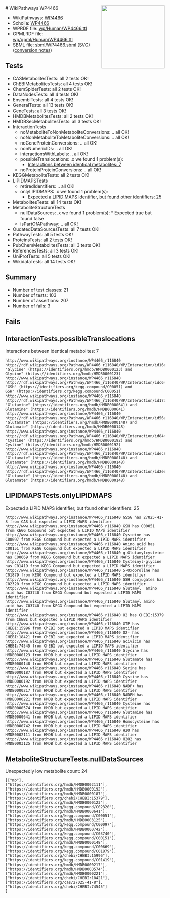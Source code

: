 <img style="float: right; width: 200px" src="../logo.png" />
# WikiPathways WP4466

* WikiPathways: [WP4466](https://identifiers.org/wikipathways:WP4466)
* Scholia: [WP4466](https://scholia.toolforge.org/wikipathways/WP4466)
* WPRDF file: [wp/Human/WP4466.ttl](../wp/Human/WP4466.ttl)
* GPMLRDF file: [wp/gpml/Human/WP4466.ttl](../wp/gpml/Human/WP4466.ttl)
* SBML file: [sbml/WP4466.sbml](../sbml/WP4466.sbml) ([SVG](../sbml/WP4466.svg)) ([conversion notes](../sbml/WP4466.txt))

## Tests
* CASMetabolitesTests: all 2 tests OK!
* ChEBIMetabolitesTests: all 4 tests OK!
* ChemSpiderTests: all 2 tests OK!
* DataNodesTests: all 4 tests OK!
* EnsemblTests: all 4 tests OK!
* GeneralTests: all 13 tests OK!
* GeneTests: all 3 tests OK!
* HMDBMetabolitesTests: all 2 tests OK!
* HMDBSecMetabolitesTests: all 3 tests OK!
* InteractionTests
    * noMetaboliteToNonMetaboliteConversions: .. all OK!
    * noNonMetaboliteToMetaboliteConversions: .. all OK!
    * noGeneProteinConversions: .. all OK!
    * nonNumericIDs: .. all OK!
    * interactionsWithLabels: .. all OK!
    * possibleTranslocations: .x we found 1 problem(s):
        * [Interactions between identical metabolites: 7](#d59038ca)
    * noProteinProteinConversions: .. all OK!
* KEGGMetaboliteTests: all 2 tests OK!
* LIPIDMAPSTests
    * retiredIdentifiers: .. all OK!
    * onlyLIPIDMAPS: .x we found 1 problem(s):
        * [Expected a LIPID MAPS identifier, but found other identifiers: 25](#d0bfb69c)
* MetabolitesTests: all 14 tests OK!
* MetaboliteStructureTests
    * nullDataSources: .x we found 1 problem(s):
            * Expected true but found false
    * isPartOfAPathway: .. all OK!
* OudatedDataSourcesTests: all 7 tests OK!
* PathwayTests: all 5 tests OK!
* ProteinsTests: all 2 tests OK!
* PubChemMetabolitesTests: all 3 tests OK!
* ReferencesTests: all 3 tests OK!
* UniProtTests: all 5 tests OK!
* WikidataTests: all 14 tests OK!


## Summary

* Number of test classes: 21
* Number of tests: 103
* Number of assertions: 207
* Number of fails: 3

## Fails

<a name="d59038ca" />

## InteractionTests.possibleTranslocations

Interactions between identical metabolites: 7
```
http://www.wikipathways.org/instance/WP4466_r116840 http://rdf.wikipathways.org/Pathway/WP4466_r116840/WP/Interaction/id16e74fcd "Glycine" (https://identifiers.org/hmdb/HMDB0000123) and 
Glycine" (https://identifiers.org/hmdb/HMDB0000123)
http://www.wikipathways.org/instance/WP4466_r116840 http://rdf.wikipathways.org/Pathway/WP4466_r116840/WP/Interaction/idc647ba3a "GSH" (https://identifiers.org/kegg.compound/C00051) and 
GSH" (https://identifiers.org/kegg.compound/C00051)
http://www.wikipathways.org/instance/WP4466_r116840 http://rdf.wikipathways.org/Pathway/WP4466_r116840/WP/Interaction/id1734cd9 "Glutamine" (https://identifiers.org/hmdb/HMDB0000641) and 
Glutamine" (https://identifiers.org/hmdb/HMDB0000641)
http://www.wikipathways.org/instance/WP4466_r116840 http://rdf.wikipathways.org/Pathway/WP4466_r116840/WP/Interaction/id56a256eb "Glutamate" (https://identifiers.org/hmdb/HMDB0000148) and 
Glutamate" (https://identifiers.org/hmdb/HMDB0000148)
http://www.wikipathways.org/instance/WP4466_r116840 http://rdf.wikipathways.org/Pathway/WP4466_r116840/WP/Interaction/id84f40e0 "Cystine" (https://identifiers.org/hmdb/HMDB0000192) and 
Cystine" (https://identifiers.org/hmdb/HMDB0000192)
http://www.wikipathways.org/instance/WP4466_r116840 http://rdf.wikipathways.org/Pathway/WP4466_r116840/WP/Interaction/idec83f534 "Glutamate" (https://identifiers.org/hmdb/HMDB0000148) and 
Glutamate" (https://identifiers.org/hmdb/HMDB0000148)
http://www.wikipathways.org/instance/WP4466_r116840 http://rdf.wikipathways.org/Pathway/WP4466_r116840/WP/Interaction/id2eea309e "Glutamate" (https://identifiers.org/hmdb/HMDB0000148) and 
Glutamate" (https://identifiers.org/hmdb/HMDB0000148)
```

<a name="d0bfb69c" />

## LIPIDMAPSTests.onlyLIPIDMAPS

Expected a LIPID MAPS identifier, but found other identifiers: 25
```
http://www.wikipathways.org/instance/WP4466_r116840 GSSG has 27025-41-8 from CAS but expected a LIPID MAPS identifier
http://www.wikipathways.org/instance/WP4466_r116840 GSH has C00051 from KEGG Compound but expected a LIPID MAPS identifier
http://www.wikipathways.org/instance/WP4466_r116840 Cysteine has C00097 from KEGG Compound but expected a LIPID MAPS identifier
http://www.wikipathways.org/instance/WP4466_r116840 Amino acid has C00151 from KEGG Compound but expected a LIPID MAPS identifier
http://www.wikipathways.org/instance/WP4466_r116840 g-Glutamylcysteine has C00669 from KEGG Compound but expected a LIPID MAPS identifier
http://www.wikipathways.org/instance/WP4466_r116840 Cysteinyl-glycine has C01419 from KEGG Compound but expected a LIPID MAPS identifier
http://www.wikipathways.org/instance/WP4466_r116840 5-Oxoproline has C01879 from KEGG Compound but expected a LIPID MAPS identifier
http://www.wikipathways.org/instance/WP4466_r116840 GSH conjugates has C02320 from KEGG Compound but expected a LIPID MAPS identifier
http://www.wikipathways.org/instance/WP4466_r116840 Glutamyl  amino acid has C03740 from KEGG Compound but expected a LIPID MAPS identifier
http://www.wikipathways.org/instance/WP4466_r116840 Glutamyl amino acid has C03740 from KEGG Compound but expected a LIPID MAPS identifier
http://www.wikipathways.org/instance/WP4466_r116840 O2 has CHEBI:15379 from ChEBI but expected a LIPID MAPS identifier
http://www.wikipathways.org/instance/WP4466_r116840 GTP has CHEBI:15996 from ChEBI but expected a LIPID MAPS identifier
http://www.wikipathways.org/instance/WP4466_r116840 O2- has CHEBI:18421 from ChEBI but expected a LIPID MAPS identifier
http://www.wikipathways.org/instance/WP4466_r116840 acivicin has CHEBI:74545 from ChEBI but expected a LIPID MAPS identifier
http://www.wikipathways.org/instance/WP4466_r116840 Glycine has HMDB0000123 from HMDB but expected a LIPID MAPS identifier
http://www.wikipathways.org/instance/WP4466_r116840 Glutamate has HMDB0000148 from HMDB but expected a LIPID MAPS identifier
http://www.wikipathways.org/instance/WP4466_r116840 Serine has HMDB0000187 from HMDB but expected a LIPID MAPS identifier
http://www.wikipathways.org/instance/WP4466_r116840 Cystine has HMDB0000192 from HMDB but expected a LIPID MAPS identifier
http://www.wikipathways.org/instance/WP4466_r116840 NADP+ has HMDB0000217 from HMDB but expected a LIPID MAPS identifier
http://www.wikipathways.org/instance/WP4466_r116840 NADPH has HMDB0000221 from HMDB but expected a LIPID MAPS identifier
http://www.wikipathways.org/instance/WP4466_r116840 Cysteine has HMDB0000574 from HMDB but expected a LIPID MAPS identifier
http://www.wikipathways.org/instance/WP4466_r116840 Glutamine has HMDB0000641 from HMDB but expected a LIPID MAPS identifier
http://www.wikipathways.org/instance/WP4466_r116840 Homocysteine has HMDB0000742 from HMDB but expected a LIPID MAPS identifier
http://www.wikipathways.org/instance/WP4466_r116840 H2O has HMDB0002111 from HMDB but expected a LIPID MAPS identifier
http://www.wikipathways.org/instance/WP4466_r116840 H2O2 has HMDB0003125 from HMDB but expected a LIPID MAPS identifier
```

<a name="919041ac" />

## MetaboliteStructureTests.nullDataSources

Unexpectedly low metabolite count: 24
```
[["mb"],
["https://identifiers.org/hmdb/HMDB0002111"],
["https://identifiers.org/hmdb/HMDB0000192"],
["https://identifiers.org/hmdb/HMDB0000187"],
["https://identifiers.org/chebi/CHEBI:15379"],
["https://identifiers.org/hmdb/HMDB0000123"],
["https://identifiers.org/kegg.compound/C02320"],
["https://identifiers.org/hmdb/HMDB0000641"],
["https://identifiers.org/kegg.compound/C00051"],
["https://identifiers.org/hmdb/HMDB0003125"],
["https://identifiers.org/kegg.compound/C00097"],
["https://identifiers.org/hmdb/HMDB0000742"],
["https://identifiers.org/kegg.compound/C03740"],
["https://identifiers.org/kegg.compound/C00151"],
["https://identifiers.org/hmdb/HMDB0000148"],
["https://identifiers.org/kegg.compound/C00669"],
["https://identifiers.org/kegg.compound/C01879"],
["https://identifiers.org/chebi/CHEBI:15996"],
["https://identifiers.org/kegg.compound/C01419"],
["https://identifiers.org/hmdb/HMDB0000217"],
["https://identifiers.org/hmdb/HMDB0000574"],
["https://identifiers.org/hmdb/HMDB0000221"],
["https://identifiers.org/chebi/CHEBI:18421"],
["https://identifiers.org/cas/27025-41-8"],
["https://identifiers.org/chebi/CHEBI:74545"]
]
```

